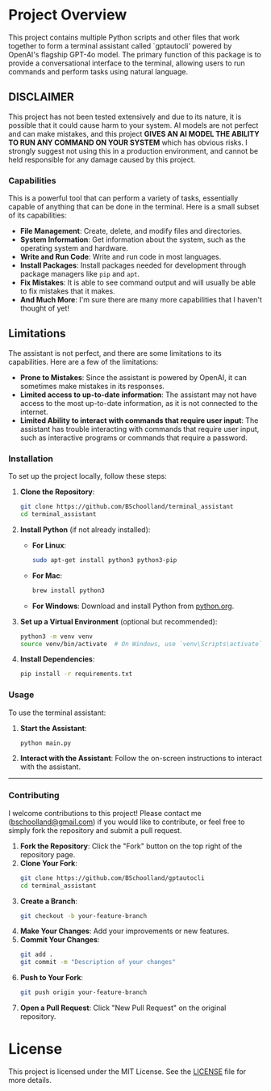 # Project Overview

This project contains multiple Python scripts and other files that work together to form a terminal assistant called `gptautocli' powered by OpenAI's flagship GPT-4o model. The primary function of this package is to provide a conversational interface to the terminal, allowing users to run commands and perform tasks using natural language. 

## DISCLAIMER
This project has not been tested extensively and due to its nature, it is possible that it could cause harm to your system. AI models are not perfect and can make mistakes, and this project **GIVES AN AI MODEL THE ABILITY TO RUN ANY COMMAND ON YOUR SYSTEM** which has obvious risks. I strongly suggest not using this in a production environment, and cannot be held responsible for any damage caused by this project.


### Capabilities

This is a powerful tool that can perform a variety of tasks, essentially capable of anything that can be done in the terminal. Here is a small subset of its capabilities:
- **File Management**: Create, delete, and modify files and directories.
- **System Information**: Get information about the system, such as the operating system and hardware.
- **Write and Run Code**: Write and run code in most languages.
- **Install Packages**: Install packages needed for development through package managers like `pip` and `apt`.
- **Fix Mistakes**: It is able to see command output and will usually be able to fix mistakes that it makes.
- **And Much More**: I'm sure there are many more capabilities that I haven't thought of yet!

## Limitations
The assistant is not perfect, and there are some limitations to its capabilities. Here are a few of the limitations:
- **Prone to Mistakes**: Since the assistant is powered by OpenAI, it can sometimes make mistakes in its responses.
- **Limited access to up-to-date information**: The assistant may not have access to the most up-to-date information, as it is not connected to the internet.
- **Limited Ability to interact with commands that require user input**: The assistant has trouble interacting with commands that require user input, such as interactive programs or commands that require a password. 

### Installation

To set up the project locally, follow these steps:

1. **Clone the Repository**:
    ```bash
    git clone https://github.com/BSchoolland/terminal_assistant
    cd terminal_assistant
    ```

2. **Install Python** (if not already installed):
    - **For Linux**:
        ```bash
        sudo apt-get install python3 python3-pip
        ```
    - **For Mac**:
        ```bash
        brew install python3
        ```
    - **For Windows**:
        Download and install Python from [python.org](https://www.python.org/).

3. **Set up a Virtual Environment** (optional but recommended):
    ```bash
    python3 -m venv venv
    source venv/bin/activate  # On Windows, use `venv\Scripts\activate`
    ```

4. **Install Dependencies**:
    ```bash
    pip install -r requirements.txt
    ```

### Usage

To use the terminal assistant:

1. **Start the Assistant**:
    ```bash
    python main.py
    ```

2. **Interact with the Assistant**:
    Follow the on-screen instructions to interact with the assistant.

---

### Contributing

I welcome contributions to this project! Please contact me (bschoolland@gmail.com) if you would like to contribute, or feel free to simply fork the repository and submit a pull request.

1. **Fork the Repository**: Click the "Fork" button on the top right of the repository page.
2. **Clone Your Fork**:
    ```bash
    git clone https://github.com/BSchoolland/gptautocli
    cd terminal_assistant
    ```
3. **Create a Branch**:
    ```bash
    git checkout -b your-feature-branch
    ```
4. **Make Your Changes**: Add your improvements or new features.
5. **Commit Your Changes**:
    ```bash
    git add .
    git commit -m "Description of your changes"
    ```
6. **Push to Your Fork**:
    ```bash
    git push origin your-feature-branch
    ```
7. **Open a Pull Request**: Click "New Pull Request" on the original repository.

# License

This project is licensed under the MIT License. See the [LICENSE](LICENSE) file for more details.

